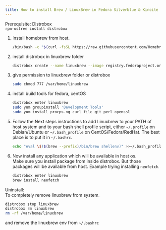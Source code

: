 ```yaml
---
title: How to install Brew / LinuxBrew in Fedora Silverblue & Kinoite
---
```


Prerequisite: Distrobox  
`rpm-ostree install distrobox`

1. Install homebrew from host.
   ```bash
   /bin/bash -c "$(curl -fsSL https://raw.githubusercontent.com/Homebrew/install/HEAD/install.sh)"
   ```
   
2. install distrobox in linuxbrew folder
   ```bash
   distrobox create --name linuxbrew --image registry.fedoraproject.org/fedora-toolbox:37 --home /var/home/linuxbrew
   ```
    
3. give permission to linuxbrew folder or distrobox  
   ```bash
   sudo chmod 777 /var/home/linuxbrew
   ```
    
4. install build tools for fedora, centOS  
    ```bash
   distrobox enter linuxbrew  
   sudo yum groupinstall 'Development Tools'  
   sudo yum install procps-ng curl file git perl openssl  
    ```
5. Follow the Next steps instructions to add Linuxbrew to  your PATH of host system and to your bash shell profile script, either `~/.profile` on Debian/Ubuntu or `~/.bash_profile` on CentOS/Fedora/RedHat. The best place is to put it in `~/.bashrc`.  
   ```bash
   echo "eval \$($(brew --prefix)/bin/brew shellenv)" >>~/.bash_profile
   ```
6. Now install any application which will be available in host os.  
Make sure you install package from inside distrobox. But those packages will be available from host. Example trying installing `neofetch`.
   ```bash
   distrobox enter linuxbrew
   brew install neofetch
   ```
   
Uninstall:  
To completely remove linuxbrew from system. 
```bash
distrobox stop linuxbrew
distrobox rm linuxbrew
rm -rf /var/home/linuxbrew
```
and remove the linuxbrew env from `~/.bashrc`
